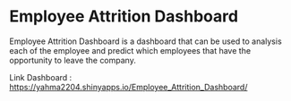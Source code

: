 # Employee Attrition Dashboard
Employee Attrition Dashboard is a dashboard that can be used to analysis each of the employee and predict which employees that have the opportunity to leave the company.

Link Dashboard : https://yahma2204.shinyapps.io/Employee_Attrition_Dashboard/
